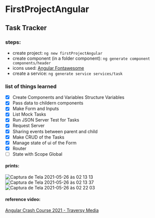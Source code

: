 # FirstProjectAngular

## Task Tracker

### steps:

- create project:
  `ng new firstProjectAngular`
- create component (in a folder component):
  `ng generate component components/header`
- icons used:
  [Angular Fontawesome](https://github.com/FortAwesome/angular-fontawesome)
- create a service:
  `ng generate service services/task`

### list of things learned

- [x] Create Components and Variables Structure Variables
- [x] Pass data to childern components
- [x] Make Form and Inputs
- [x] List Mock Tasks
- [x] Run JSON Server Test for Tasks
- [x] Request Server
- [x] Sharing events between parent and child
- [x] Make CRUD of the Tasks
- [x] Manage state of ui of the Form
- [x] Router
- [ ] State with Scope Global

#### prints:

![Captura de Tela 2021-05-26 às 02 13 13](https://user-images.githubusercontent.com/35678887/119606611-480fc000-bdc9-11eb-9e92-679f0fcdd00a.png)
![Captura de Tela 2021-05-26 às 02 13 37](https://user-images.githubusercontent.com/35678887/119606623-4ba34700-bdc9-11eb-90fd-1d9e007ba32f.png)
![Captura de Tela 2021-05-26 às 02 22 03](https://user-images.githubusercontent.com/35678887/119606631-4e05a100-bdc9-11eb-82ae-fb3cf1785239.png)


#### reference video:

[Angular Crash Course 2021 - Traversy Media](https://www.youtube.com/watch?v=3dHNOWTI7H8)
